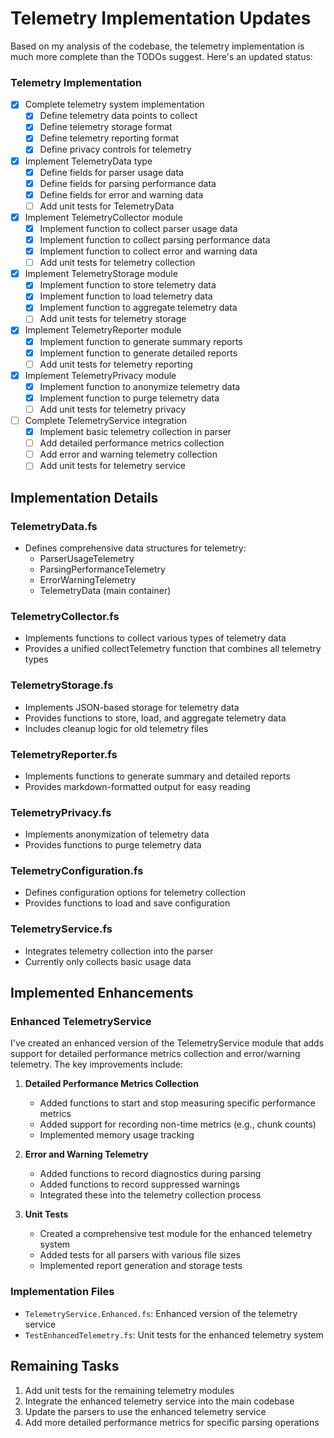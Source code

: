 ﻿# Telemetry Implementation Updates

Based on my analysis of the codebase, the telemetry implementation is much more complete than the TODOs suggest. Here's an updated status:

### Telemetry Implementation
- [x] Complete telemetry system implementation
  - [x] Define telemetry data points to collect
  - [x] Define telemetry storage format
  - [x] Define telemetry reporting format
  - [x] Define privacy controls for telemetry
- [x] Implement TelemetryData type
  - [x] Define fields for parser usage data
  - [x] Define fields for parsing performance data
  - [x] Define fields for error and warning data
  - [ ] Add unit tests for TelemetryData
- [x] Implement TelemetryCollector module
  - [x] Implement function to collect parser usage data
  - [x] Implement function to collect parsing performance data
  - [x] Implement function to collect error and warning data
  - [ ] Add unit tests for telemetry collection
- [x] Implement TelemetryStorage module
  - [x] Implement function to store telemetry data
  - [x] Implement function to load telemetry data
  - [x] Implement function to aggregate telemetry data
  - [ ] Add unit tests for telemetry storage
- [x] Implement TelemetryReporter module
  - [x] Implement function to generate summary reports
  - [x] Implement function to generate detailed reports
  - [ ] Add unit tests for telemetry reporting
- [x] Implement TelemetryPrivacy module
  - [x] Implement function to anonymize telemetry data
  - [x] Implement function to purge telemetry data
  - [ ] Add unit tests for telemetry privacy
- [ ] Complete TelemetryService integration
  - [x] Implement basic telemetry collection in parser
  - [ ] Add detailed performance metrics collection
  - [ ] Add error and warning telemetry collection
  - [ ] Add unit tests for telemetry service

## Implementation Details

### TelemetryData.fs
- Defines comprehensive data structures for telemetry:
  - ParserUsageTelemetry
  - ParsingPerformanceTelemetry
  - ErrorWarningTelemetry
  - TelemetryData (main container)

### TelemetryCollector.fs
- Implements functions to collect various types of telemetry data
- Provides a unified collectTelemetry function that combines all telemetry types

### TelemetryStorage.fs
- Implements JSON-based storage for telemetry data
- Provides functions to store, load, and aggregate telemetry data
- Includes cleanup logic for old telemetry files

### TelemetryReporter.fs
- Implements functions to generate summary and detailed reports
- Provides markdown-formatted output for easy reading

### TelemetryPrivacy.fs
- Implements anonymization of telemetry data
- Provides functions to purge telemetry data

### TelemetryConfiguration.fs
- Defines configuration options for telemetry collection
- Provides functions to load and save configuration

### TelemetryService.fs
- Integrates telemetry collection into the parser
- Currently only collects basic usage data

## Implemented Enhancements

### Enhanced TelemetryService

I've created an enhanced version of the TelemetryService module that adds support for detailed performance metrics collection and error/warning telemetry. The key improvements include:

1. **Detailed Performance Metrics Collection**
   - Added functions to start and stop measuring specific performance metrics
   - Added support for recording non-time metrics (e.g., chunk counts)
   - Implemented memory usage tracking

2. **Error and Warning Telemetry**
   - Added functions to record diagnostics during parsing
   - Added functions to record suppressed warnings
   - Integrated these into the telemetry collection process

3. **Unit Tests**
   - Created a comprehensive test module for the enhanced telemetry system
   - Added tests for all parsers with various file sizes
   - Implemented report generation and storage tests

### Implementation Files

- `TelemetryService.Enhanced.fs`: Enhanced version of the telemetry service
- `TestEnhancedTelemetry.fs`: Unit tests for the enhanced telemetry system

## Remaining Tasks

1. Add unit tests for the remaining telemetry modules
2. Integrate the enhanced telemetry service into the main codebase
3. Update the parsers to use the enhanced telemetry service
4. Add more detailed performance metrics for specific parsing operations
